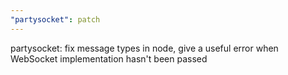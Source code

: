 ```yaml
---
"partysocket": patch
---
```


partysocket: fix message types in node, give a useful error when WebSocket implementation hasn't been passed
